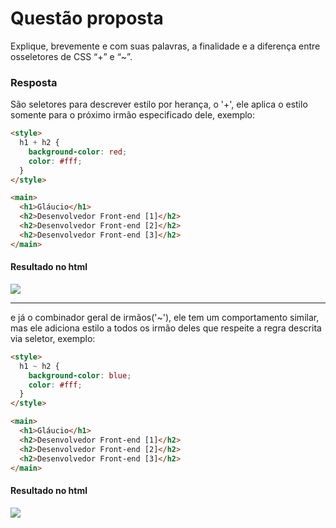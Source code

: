 # Questão proposta

Explique, brevemente e com suas palavras, a finalidade e a diferença entre osseletores de CSS “+” e “~”.

### Resposta

São seletores para descrever estilo por herança, o '+', ele aplica o estilo somente para o próximo irmão especificado dele, exemplo:

```html
<style>
  h1 + h2 {
    background-color: red;
    color: #fff;
  }
</style>

<main>
  <h1>Gláucio</h1>
  <h2>Desenvolvedor Front-end [1]</h2>
  <h2>Desenvolvedor Front-end [2]</h2>
  <h2>Desenvolvedor Front-end [3]</h2>
</main>
```

#### Resultado no html

<img src='seletor_Irmão_adjacente_resultado.png'>

<hr>

e já o combinador geral de irmãos('~'), ele tem um comportamento similar, mas ele adiciona estilo a todos os irmão deles que respeite a regra descrita via seletor, exemplo:

```html
<style>
  h1 ~ h2 {
    background-color: blue;
    color: #fff;
  }
</style>

<main>
  <h1>Gláucio</h1>
  <h2>Desenvolvedor Front-end [1]</h2>
  <h2>Desenvolvedor Front-end [2]</h2>
  <h2>Desenvolvedor Front-end [3]</h2>
</main>
```
#### Resultado no html

<img src='combinador_geral_de_irmãos.png'>
